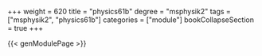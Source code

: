 +++
weight = 620
title = "physics61b"
degree = "msphysik2"
tags = ["msphysik2", "physics61b"]
categories = ["module"]
bookCollapseSection = true
+++

{{< genModulePage >}}
